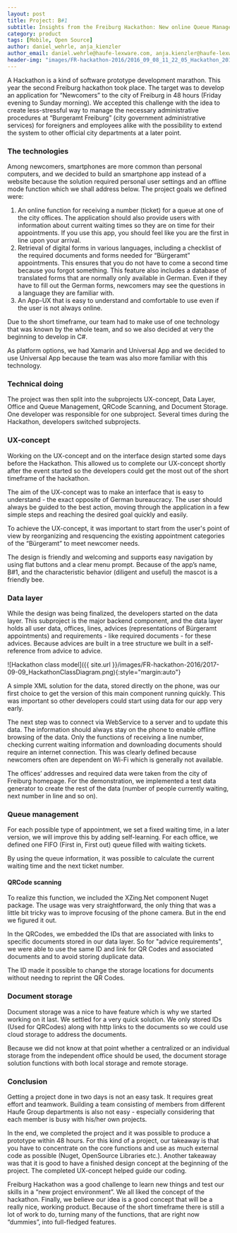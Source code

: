 ```yaml
---
layout: post
title: Project: B#1 
subtitle: Insights from the Freiburg Hackathon: New online Queue Management in Bürgeramt
category: product
tags: [Mobile, Open Source]
author: daniel_wehrle, anja_kienzler
author_email: daniel.wehrle@haufe-lexware.com, anja.kienzler@haufe-lexware.com
header-img: "images/FR-hackathon-2016/2016_09_08_11_22_05_Hackathon_2016.png"
---
```


A Hackathon is a kind of software prototype development marathon. This year the second Freiburg hackathon took place. The target was to develop an application for “Newcomers” to the city of Freiburg in 48 hours (Friday evening to Sunday morning). We accepted this challenge with the idea to create less-stressful way to manage the necessary administrative procedures at “Burgeramt Freiburg” (city government administrative services) for foreigners and employees alike with the possibility to extend the system to other official city departments at a later point.

### The technologies

Among newcomers, smartphones are more common than personal computers, and we decided to build an smartphone app instead of a website because the solution required personal user settings and an offline mode function which we shall address below. The project goals we defined were:

1. An online function for receiving a number (ticket) for a queue at one of the city offices. The application should also provide users with information about current waiting times so they are on time for their appointments. If you use this app, you should feel like you are the first in line upon your arrival. 
2. Retrieval of digital forms in various languages, including a checklist of the required documents and forms needed for “Bürgeramt” appointments. This ensures that you do not have to come a second time because you forgot something. This feature also includes a database of translated forms that are normally only available in German. Even if they have to fill out the German forms, newcomers may see the questions in a language they are familiar with.
3. An App-UX that is easy to understand and comfortable to use even if the user is not always online.

Due to the short timeframe, our team had to make use of one technology that was known by the whole team, and so we also decided at very the beginning to develop in C#.

As platform options, we had Xamarin and Universal App and we decided to use Universal App because the team was also more familiar with this technology. 

### Technical doing

The project was then split into the subprojects UX-concept, Data Layer, Office and Queue Management, QRCode Scanning, and Document Storage. One developer was responsible for one subproject. Several times during the Hackathon, developers switched subprojects. 

### UX-concept

Working on the UX-concept and on the interface design started some days before the Hackathon. This allowed us to complete our UX-concept shortly after the event started so the developers could get the most out of the short timeframe of the hackathon.

The aim of the UX-concept was to make an interface that is easy to understand - the exact opposite of German bureaucracy. The user should always be guided to the best action, moving through the application in a few simple steps and reaching the desired goal quickly and easily.

To achieve the UX-concept, it was important to start from the user's point of view by reorganizing and resquencing the existing appointment categories of the “Bürgeramt” to meet newcomer needs.

The design is friendly and welcoming and supports easy navigation by using flat buttons and a clear menu prompt.  Because of the app’s name, B#1, and the characteristic behavior (diligent and useful) the mascot is a friendly bee.

### Data layer

While the design was being finalized, the developers started on the data layer. This subproject is the major backend component, and the data layer holds all user data, offices, lines, advices (representations of Bürgeramt appointments) and requirements - like required documents - for these advices. Because advices are built in a tree structure we built in a self-reference from advice to advice.

![Hackathon class model]({{ site.url }}/images/FR-hackathon-2016/2017-09-09_HackathonClassDiagram.png){:style="margin:auto"}

A simple XML solution for the data, stored directly on the phone, was our first choice to get the version of this main component running quickly. This was important so other developers could start using data for our app very early. 

The next step was to connect via WebService to a server and to update this data. The information should always stay on the phone to enable offline browsing of the data. Only the functions of receiving a line number, checking current waiting information and downloading documents should require an internet connection. This was clearly defined because newcomers often are dependent on Wi-Fi which is generally not available. 

The offices’ addresses and required data were taken from the city of Freiburg homepage. For the demonstration, we implemented a test data generator to create the rest of the data (number of people currently waiting, next number in line and so on).

### Queue management

For each possible type of appointment, we set a fixed waiting time, in a later version, we will improve this by adding self-learning. For each office, we defined one FIFO (First in, First out) queue filled with waiting tickets. 

By using the queue information, it was possible to calculate the current waiting time and the next ticket number. 

#### QRCode scanning

To realize this function, we included the XZing.Net component Nuget package. The usage was very straightforward, the only thing that was a little bit tricky was to improve focusing of the phone camera. But in the end we figured it out. 

In the QRCodes, we embedded the IDs that are associated with links to specific documents stored in our data layer. So for "advice requirements", we were able to use the same ID and link for QR Codes and associated documents and to avoid storing duplicate data.

The ID made it possible to change the storage locations for documents without needng to reprint the QR Codes.

### Document storage

Document storage was a nice to have feature which is why we started working on it last. We settled for a very quick solution. We only stored IDs (Used for QRCodes) along with http links to the documents so we could use cloud storage to address the documents.

Because we did not know at that point whether a centralized or an individual storage from the independent office should be used, the document storage solution functions with both local storage and remote storage.

### Conclusion

Getting a project done in two days is not an easy task. It requires great effort and teamwork. Building a team consisting of members from different Haufe Group departments is also not easy - especially considering that each member is busy with his/her own projects.

In the end, we completed the project and it was possible to produce a prototype within 48 hours. For this kind of a project, our takeaway is that you have to concentrate on the core functions and use as much external code as possible (Nuget, OpenSource Libraries etc.). Another takeaway was that it is good to have a finished design concept at the beginning of the project. The completed UX-concept helped guide our coding.

Freiburg Hackathon was a good challenge to learn new things and test our skills in a “new project environment”. We all liked the concept of the hackathon.
Finally, we believe our idea is a good concept that will be a really nice, working product. Because of the short timeframe there is still a lot of work to do, turning many of the functions, that are right now “dummies”, into full-fledged features. 
